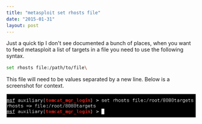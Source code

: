 ```yaml
---
title: "metasploit set rhosts file"
date: "2015-01-31"
layout: post
---
```


Just a quick tip I don't see documented a bunch of places, when you want to feed metasploit a list of targets in a file you need to use the following syntax.

```bash
set rhosts file:/path/to/file\
```

This file will need to be values separated by a new line. Below is a screenshot for context.

![](assets/metasploit-set-rhosts-file.jpg)
